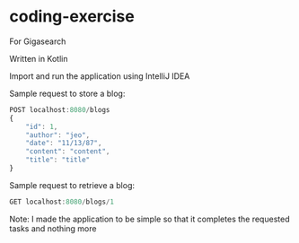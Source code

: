# coding-exercise

For Gigasearch

Written in Kotlin

Import and run the application using IntelliJ IDEA

Sample request to store a blog:
```javascript
POST localhost:8080/blogs
{
    "id": 1,
    "author": "jeo",
    "date": "11/13/87",
    "content": "content",
    "title": "title"
}
```

Sample request to retrieve a blog:
```javascript
GET localhost:8080/blogs/1
```

Note: I made the application to be simple so that it completes the requested tasks and nothing more
